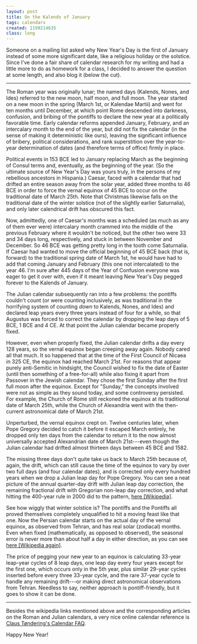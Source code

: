 ```yaml
---
layout: post
title: On the Kalends of January
tags: calendars
created: 1199214635
class: long
---
```

Someone on a mailing list asked why New Year's Day is the first of January instead of some more significant date, like a religious holiday or the solstice.  Since I've done a fair share of calendar research for my writing and had a little more to do as homework for a class, I decided to answer the question at some length, and also blog it (below the cut).<!--break-->

----

The Roman year was originally lunar; the named days (Kalends, Nones, and Ides) referred to the new moon, half moon, and full moon.  The year started on a new moon in the spring (March 1st, or Kalendae Martii) and went for ten months until December, at which point Rome descended into darkness, confusion, and bribing of the pontiffs to declare the new year at a politically favorable time.  Early calendar reforms appended January, February, and an intercalary month to the end of the year, but did not fix the calendar (in the sense of making it deterministic like ours), leaving the significant influence of bribery, political considerations, and rank superstition over the year-to-year determination of dates (and therefore terms of office) firmly in place.

Political events in 153 BCE led to January replacing March as the beginning of Consul terms and, eventually,  as the beginning of the year.  (So the ultimate source of New Year's Day was yours truly, in the persons of my rebellious ancestors in Hispania.)  Caesar, faced with a calendar that had drifted an entire season away from the solar year, added three months to 46 BCE in order to force the vernal equinox of 45 BCE to occur on the traditional date of March 25th. Note that Christmas likewise falls on the traditional date of the winter solstice (not of the slightly earlier Saturnalia), and only later calendrical drift has obscured this fact.

Now, admittedly, one of Caesar's months was a scheduled (as much as any of them ever were) intercalary month crammed into the middle of the previous February where it wouldn't be noticed, but the other two were 33 and 34 days long, respectively, and stuck in between November and December.  So 46 BCE was getting pretty long in the tooth come Saturnalia.  If Caesar had wanted to move the official beginning of 45 BCE back (that is, forward) to the traditional spring date of March 1st, he would have had to add that coming January and February (this one not intercalated) to the year 46.  I'm sure after 445 days of the Year of Confusion everyone was eager to get it over with, even if it meant leaving New Year's Day pegged forever to the Kalends of January.

The Julian calendar subsequently ran into a few problems:  the pontiffs couldn't count (or were counting inclusively, as was traditional in the horrifying system of counting *down* to Kalends, Nones, and Ides) and declared leap years every three years instead of four for a while, so that Augustus was forced to correct the calendar by dropping the leap days of 5 BCE, 1 BCE and 4 CE.  At that point the Julian calendar became properly fixed.

However, even when properly fixed, the Julian calendar drifts a day every 128 years, so the vernal equinox began creeping away again. Nobody cared all that much.  It so happened that at the time of the First Council of Nicaea in 325 CE, the equinox had reached March 21st.  For reasons that appear purely anti-Semitic in hindsight, the Council wished to fix the date of Easter (until then something of a free-for-all) while also fixing it apart from Passover in the Jewish calendar.  They chose the first Sunday after the first full moon after the equinox.  Except for "Sunday," the concepts involved were not as simple as they sound today, and some controversy persisted.  For example, the Church of Rome still reckoned the equinox at its traditional date of March 25th, while the Church of Alexandria went with the then-current astronomical date of March 21st.

Unperturbed, the vernal equinox crept on.  Twelve centuries later, when Pope Gregory decided to catch it before it escaped March entirely, he dropped only ten days from the calendar to return it to the now almost universally accepted Alexandrian date of March 21st---even though the Julian calendar had drifted almost thirteen days between 45 BCE and 1582.

The missing three days don't quite take us back to March 25th because of, again, the drift, which can still cause the time of the equinox to vary by over two full days (and four calendar dates), and is corrected only every hundred years when we drop a Julian leap day for Pope Gregory.  You can see a neat picture of the annual quarter-day drift with Julian leap day correction, the remaining fractional drift with Gregorian non-leap day correction, and what hitting the 400-year rule in 2000 did to the pattern, [here [Wikipedia]](http://en.wikipedia.org/wiki/Gregorian_calendar#Calendar_seasonal_error).

See how wiggly that winter solstice is?  The pontiffs and the Pontiffs all proved themselves completely unqualified to hit a moving feast like that one.  Now the Persian calendar starts on the actual day of the vernal equinox, as observed from Tehran, and has real solar (zodiacal) months.  Even when fixed (mathematically, as opposed to observed), the seasonal error is never more than about half a day in either direction, as you can see [here [Wikipedia again]](http://en.wikipedia.org/wiki/Iranian_calendar#Seasonal_error).

The price of pegging your new year to an equinox is calculating 33-year leap-year cycles of 8 leap days, one leap day every four years except for the first one, which occurs only in the 5th year, plus similar 29-year cycles inserted before every three 33-year cycle, and the rare 37-year cycle to handle any remaining drift---or making direct astronomical observations from Tehran.  Needless to say, neither approach is pontiff-friendly, but it goes to show it can be done.

----

Besides the wikipedia links mentioned above and the corresponding articles on the Roman and Julian calendars, a very nice online calendar reference is [Claus Tøndering's Calendar FAQ](http://www.tondering.dk/claus/calendar.html).

Happy New Year!
